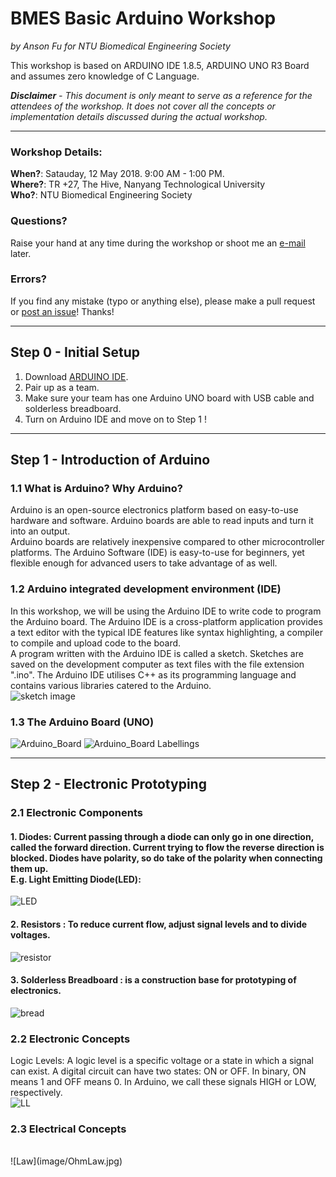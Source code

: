 # BMES Basic Arduino Workshop

*by Anson Fu for NTU Biomedical Engineering Society*

This workshop is based on ARDUINO IDE 1.8.5, ARDUINO UNO R3 Board and assumes zero knowledge of C Language.

***Disclaimer*** *-* *This document is only meant to serve as a reference for the attendees of the workshop. It does not cover all the concepts or implementation details discussed during the actual workshop.*

<hr>

### Workshop Details:

**When?**: Satauday, 12 May 2018. 9:00 AM - 1:00 PM.</br>
**Where?**: TR +27, The Hive, Nanyang Technological University</br>
**Who?**: NTU Biomedical Engineering Society

### Questions?

Raise your hand at any time during the workshop or shoot me an [e-mail](mailto:askbmes@gmail.com) later.

### Errors?

If you find any mistake (typo or anything else), please make a pull request or [post an issue](https://github.com/ansonfu886/BMES-BasicArduinoWorkshop/issues/new)! Thanks!

<hr>

## Step 0 - Initial Setup

1. Download [ARDUINO IDE](https://www.arduino.cc/en/Main/Software).
2. Pair up as a team.
3. Make sure your team has one Arduino UNO board with USB cable and solderless breadboard.
4. Turn on Arduino IDE and move on to Step 1 !

<hr>

## Step 1 - Introduction of Arduino

### 1.1 What is Arduino? Why Arduino?
Arduino is an open-source electronics platform based on easy-to-use hardware and software. Arduino boards are able to read inputs and turn it into an output. </br>
Arduino boards are relatively inexpensive compared to other microcontroller platforms. The Arduino Software (IDE) is easy-to-use for beginners, yet flexible enough for advanced users to take advantage of as well.

### 1.2 Arduino integrated development environment (IDE)
In this workshop, we will be using the Arduino IDE to write code to program the Arduino board.
The Arduino IDE is a cross-platform application provides a text editor with the typical IDE
features like syntax highlighting, a compiler to compile and upload code to the board. </br>
A program written with the Arduino IDE is called a sketch. Sketches are saved on the
development computer as text files with the file extension ".ino". The Arduino IDE utilises C++
as its programming language and contains various libraries catered to the Arduino.</br>
![sketch image](image/sketch.JPG)

### 1.3 The Arduino Board (UNO)
![Arduino_Board](image/Labellings/ArduinoBoard.png)
![Arduino_Board Labellings](image/Labellings/ArduinoBoardLabellings.PNG)

<hr>

## Step 2 - Electronic Prototyping

### 2.1 Electronic Components
#### 1. Diodes: Current passing through a diode can only go in one direction, called the forward direction. Current trying to flow the reverse direction is blocked. Diodes have polarity, so do take of the polarity when connecting them up. </br>E.g. Light Emitting Diode(LED): 
![LED](image/Diode.png)</br>
#### 2. Resistors : To reduce current flow, adjust signal levels and to divide voltages.</br>
![resistor](image/Resistor.png)</br>
#### 3. Solderless Breadboard : is a construction base for prototyping of electronics.</br>
![bread](image/Breadboard.png)</br>

### 2.2 Electronic Concepts

Logic Levels: A logic level is a specific voltage or a state in which a signal can exist. A digital
circuit can have two states: ON or OFF. In binary, ON means 1 and OFF means 0. In Arduino,
we call these signals HIGH or LOW, respectively.
</br>
![LL](image/LogicLevel.PNG)

### 2.3 Electrical Concepts
</br>
![Law](image/OhmLaw.jpg)
